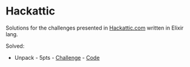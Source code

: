 # Hackattic

Solutions for the challenges presented in [Hackattic.com](https://hackattic.com/challenges) written in Elixir lang.

Solved:
- Unpack - 5pts - [Challenge](https://hackattic.com/challenges/help_me_unpack) - [Code](/lib/help_me_unpack/)